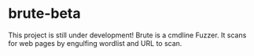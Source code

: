 # brute-beta
This project is still under development! Brute is a cmdline Fuzzer. It scans for web pages by engulfing wordlist and URL to scan. 
